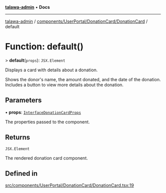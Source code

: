 [**talawa-admin**](../../../../../README.md) • **Docs**

***

[talawa-admin](../../../../../modules.md) / [components/UserPortal/DonationCard/DonationCard](../README.md) / default

# Function: default()

\> **default**(`props`): `JSX.Element`

Displays a card with details about a donation.

Shows the donor's name, the amount donated, and the date of the donation.
Includes a button to view more details about the donation.

## Parameters

• **props**: [`InterfaceDonationCardProps`](../../../../../screens/UserPortal/Donate/Donate/interfaces/InterfaceDonationCardProps.md)

The properties passed to the component.

## Returns

`JSX.Element`

The rendered donation card component.

## Defined in

[src/components/UserPortal/DonationCard/DonationCard.tsx:19](https://github.com/PalisadoesFoundation/talawa-admin/blob/9dd5d7fd647f8a7c9e1c1e14bf645b71b32c51c2/src/components/UserPortal/DonationCard/DonationCard.tsx#L19)
